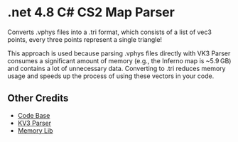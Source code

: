 # .net 4.8 C# CS2 Map Parser

Converts .vphys files into a .tri format, which consists of a list of vec3 points, every three points represent a single triangle!

This approach is used because parsing .vphys files directly with VK3 Parser consumes a significant amount of memory (e.g., the Inferno map is ~5.9 GB) and contains a lot of unnecessary data. Converting to .tri reduces memory usage and speeds up the process of using these vectors in your code.

## Other Credits
- [Code Base](https://github.com/AtomicBool)
- [KV3 Parser](https://github.com/joepriit/cpp-kv3-parser)
- [Memory Lib](https://github.com/pain1929/csgo-game-test/blob/main/handle/)
